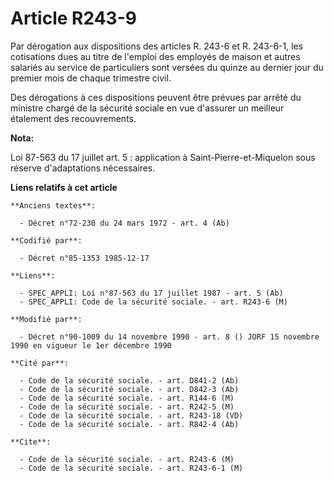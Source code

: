 # Article R243-9

Par dérogation aux dispositions des articles R. 243-6 et R. 243-6-1, les cotisations dues au titre de l'emploi des employés
de maison et autres salariés au service de particuliers sont versées du quinze au dernier jour du premier mois de chaque
trimestre civil.

Des dérogations à ces dispositions peuvent être prévues par arrêté du ministre chargé de la sécurité sociale en vue d'assurer
un meilleur étalement des recouvrements.

**Nota:**

Loi 87-563 du 17 juillet art. 5 : application à Saint-Pierre-et-Miquelon sous réserve d'adaptations nécessaires.

**Liens relatifs à cet article**

	**Anciens textes**:

	  - Décret n°72-230 du 24 mars 1972 - art. 4 (Ab)

	**Codifié par**:

	  - Décret n°85-1353 1985-12-17

	**Liens**:

	  - SPEC_APPLI: Loi n°87-563 du 17 juillet 1987 - art. 5 (Ab)
	  - SPEC_APPLI: Code de la sécurité sociale. - art. R243-6 (M)

	**Modifié par**:

	  - Décret n°90-1009 du 14 novembre 1990 - art. 8 () JORF 15 novembre 1990 en vigueur le 1er décembre 1990

	**Cité par**:

	  - Code de la sécurité sociale. - art. D841-2 (Ab)
	  - Code de la sécurité sociale. - art. D842-3 (Ab)
	  - Code de la sécurité sociale. - art. R144-6 (M)
	  - Code de la sécurité sociale. - art. R242-5 (M)
	  - Code de la sécurité sociale. - art. R243-18 (VD)
	  - Code de la sécurité sociale. - art. R842-4 (Ab)

	**Cite**:

	  - Code de la sécurité sociale. - art. R243-6 (M)
	  - Code de la sécurité sociale. - art. R243-6-1 (M)
